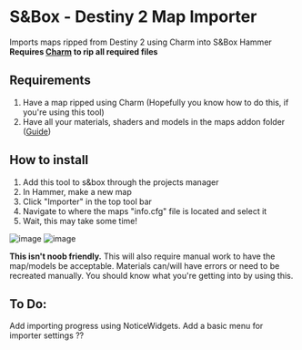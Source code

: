 # S&Box - Destiny 2 Map Importer
 Imports maps ripped from Destiny 2 using Charm into S&Box Hammer
 **Requires [Charm](https://github.com/MontagueM/Charm) to rip all required files**
 
## Requirements
1. Have a map ripped using Charm (Hopefully you know how to do this, if you're using this tool)
2. Have all your materials, shaders and models in the maps addon folder ([Guide](https://github.com/DeltaDesigns/Charm/blob/main/README.md#source-2-only-supports-sbox-at-the-moment))
 
## How to install

1. Add this tool to s&box through the projects manager
2. In Hammer, make a new map
3. Click "Importer" in the top tool bar
4. Navigate to where the maps "info.cfg" file is located and select it
5. Wait, this may take some time!
 
 ![image](https://user-images.githubusercontent.com/50308149/200097482-e0b2caae-d737-490e-b1c6-60c6e863347b.png)
 ![image](https://user-images.githubusercontent.com/50308149/200098022-8cc995e7-cee4-4c0e-947c-45ba174f7464.png)

**This isn't noob friendly.**
This will also require manual work to have the map/models be acceptable. Materials can/will have errors or need to be recreated manually. You should know what you're getting into by using this.

## To Do:
Add importing progress using NoticeWidgets.
Add a basic menu for importer settings
??

